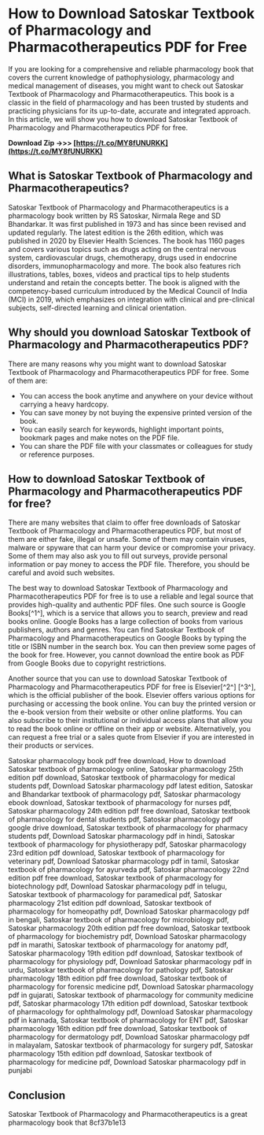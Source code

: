 
 
# How to Download Satoskar Textbook of Pharmacology and Pharmacotherapeutics PDF for Free
 
If you are looking for a comprehensive and reliable pharmacology book that covers the current knowledge of pathophysiology, pharmacology and medical management of diseases, you might want to check out Satoskar Textbook of Pharmacology and Pharmacotherapeutics. This book is a classic in the field of pharmacology and has been trusted by students and practicing physicians for its up-to-date, accurate and integrated approach. In this article, we will show you how to download Satoskar Textbook of Pharmacology and Pharmacotherapeutics PDF for free.
 
**Download Zip ->>> [https://t.co/MY8fUNURKK](https://t.co/MY8fUNURKK)**


 
## What is Satoskar Textbook of Pharmacology and Pharmacotherapeutics?
 
Satoskar Textbook of Pharmacology and Pharmacotherapeutics is a pharmacology book written by RS Satoskar, Nirmala Rege and SD Bhandarkar. It was first published in 1973 and has since been revised and updated regularly. The latest edition is the 26th edition, which was published in 2020 by Elsevier Health Sciences. The book has 1160 pages and covers various topics such as drugs acting on the central nervous system, cardiovascular drugs, chemotherapy, drugs used in endocrine disorders, immunopharmacology and more. The book also features rich illustrations, tables, boxes, videos and practical tips to help students understand and retain the concepts better. The book is aligned with the competency-based curriculum introduced by the Medical Council of India (MCI) in 2019, which emphasizes on integration with clinical and pre-clinical subjects, self-directed learning and clinical orientation.
 
## Why should you download Satoskar Textbook of Pharmacology and Pharmacotherapeutics PDF?
 
There are many reasons why you might want to download Satoskar Textbook of Pharmacology and Pharmacotherapeutics PDF for free. Some of them are:
 
- You can access the book anytime and anywhere on your device without carrying a heavy hardcopy.
- You can save money by not buying the expensive printed version of the book.
- You can easily search for keywords, highlight important points, bookmark pages and make notes on the PDF file.
- You can share the PDF file with your classmates or colleagues for study or reference purposes.

## How to download Satoskar Textbook of Pharmacology and Pharmacotherapeutics PDF for free?
 
There are many websites that claim to offer free downloads of Satoskar Textbook of Pharmacology and Pharmacotherapeutics PDF, but most of them are either fake, illegal or unsafe. Some of them may contain viruses, malware or spyware that can harm your device or compromise your privacy. Some of them may also ask you to fill out surveys, provide personal information or pay money to access the PDF file. Therefore, you should be careful and avoid such websites.
 
The best way to download Satoskar Textbook of Pharmacology and Pharmacotherapeutics PDF for free is to use a reliable and legal source that provides high-quality and authentic PDF files. One such source is Google Books[^1^], which is a service that allows you to search, preview and read books online. Google Books has a large collection of books from various publishers, authors and genres. You can find Satoskar Textbook of Pharmacology and Pharmacotherapeutics on Google Books by typing the title or ISBN number in the search box. You can then preview some pages of the book for free. However, you cannot download the entire book as PDF from Google Books due to copyright restrictions.
 
Another source that you can use to download Satoskar Textbook of Pharmacology and Pharmacotherapeutics PDF for free is Elsevier[^2^] [^3^], which is the official publisher of the book. Elsevier offers various options for purchasing or accessing the book online. You can buy the printed version or the e-book version from their website or other online platforms. You can also subscribe to their institutional or individual access plans that allow you to read the book online or offline on their app or website. Alternatively, you can request a free trial or a sales quote from Elsevier if you are interested in their products or services.
 
Satoskar pharmacology book pdf free download,  How to download Satoskar textbook of pharmacology online,  Satoskar pharmacology 25th edition pdf download,  Satoskar textbook of pharmacology for medical students pdf,  Download Satoskar pharmacology pdf latest edition,  Satoskar and Bhandarkar textbook of pharmacology pdf,  Satoskar pharmacology ebook download,  Satoskar textbook of pharmacology for nurses pdf,  Satoskar pharmacology 24th edition pdf free download,  Satoskar textbook of pharmacology for dental students pdf,  Satoskar pharmacology pdf google drive download,  Satoskar textbook of pharmacology for pharmacy students pdf,  Download Satoskar pharmacology pdf in hindi,  Satoskar textbook of pharmacology for physiotherapy pdf,  Satoskar pharmacology 23rd edition pdf download,  Satoskar textbook of pharmacology for veterinary pdf,  Download Satoskar pharmacology pdf in tamil,  Satoskar textbook of pharmacology for ayurveda pdf,  Satoskar pharmacology 22nd edition pdf free download,  Satoskar textbook of pharmacology for biotechnology pdf,  Download Satoskar pharmacology pdf in telugu,  Satoskar textbook of pharmacology for paramedical pdf,  Satoskar pharmacology 21st edition pdf download,  Satoskar textbook of pharmacology for homeopathy pdf,  Download Satoskar pharmacology pdf in bengali,  Satoskar textbook of pharmacology for microbiology pdf,  Satoskar pharmacology 20th edition pdf free download,  Satoskar textbook of pharmacology for biochemistry pdf,  Download Satoskar pharmacology pdf in marathi,  Satoskar textbook of pharmacology for anatomy pdf,  Satoskar pharmacology 19th edition pdf download,  Satoskar textbook of pharmacology for physiology pdf,  Download Satoskar pharmacology pdf in urdu,  Satoskar textbook of pharmacology for pathology pdf,  Satoskar pharmacology 18th edition pdf free download,  Satoskar textbook of pharmacology for forensic medicine pdf,  Download Satoskar pharmacology pdf in gujarati,  Satoskar textbook of pharmacology for community medicine pdf,  Satoskar pharmacology 17th edition pdf download,  Satoskar textbook of pharmacology for ophthalmology pdf,  Download Satoskar pharmacology pdf in kannada,  Satoskar textbook of pharmacology for ENT pdf,  Satoskar pharmacology 16th edition pdf free download,  Satoskar textbook of pharmacology for dermatology pdf,  Download Satoskar pharmacology pdf in malayalam,  Satoskar textbook of pharmacology for surgery pdf,  Satoskar pharmacology 15th edition pdf download,  Satoskar textbook of pharmacology for medicine pdf,  Download Satoskar pharmacology pdf in punjabi
 
## Conclusion
 
Satoskar Textbook of Pharmacology and Pharmacotherapeutics is a great pharmacology book that
 8cf37b1e13
 

